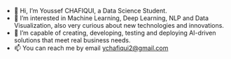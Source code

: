 - 👋 Hi, I’m Youssef CHAFIQUI, a Data Science Student.
- 👀 I’m interested in Machine Learning, Deep Learning, NLP and Data Visualization, also very curious about new technologies and innovations.
- 🌱 I’m capable of creating, developing, testing and deploying AI-driven solutions that meet real business needs.
- 📫 You can reach me by email ychafiqui2@gmail.com

<!---
ychafiqui/ychafiqui is a ✨ special ✨ repository because its `README.md` (this file) appears on your GitHub profile.
You can click the Preview link to take a look at your changes.
--->
